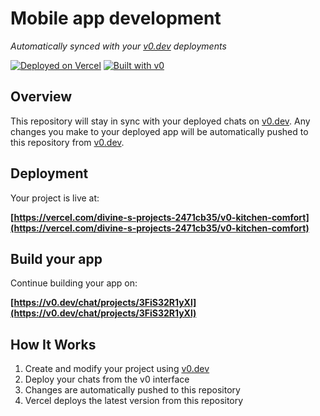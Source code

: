 # Mobile app development

*Automatically synced with your [v0.dev](https://v0.dev) deployments*

[![Deployed on Vercel](https://img.shields.io/badge/Deployed%20on-Vercel-black?style=for-the-badge&logo=vercel)](https://vercel.com/divine-s-projects-2471cb35/v0-kitchen-comfort)
[![Built with v0](https://img.shields.io/badge/Built%20with-v0.dev-black?style=for-the-badge)](https://v0.dev/chat/projects/3FiS32R1yXl)

## Overview

This repository will stay in sync with your deployed chats on [v0.dev](https://v0.dev).
Any changes you make to your deployed app will be automatically pushed to this repository from [v0.dev](https://v0.dev).

## Deployment

Your project is live at:

**[https://vercel.com/divine-s-projects-2471cb35/v0-kitchen-comfort](https://vercel.com/divine-s-projects-2471cb35/v0-kitchen-comfort)**

## Build your app

Continue building your app on:

**[https://v0.dev/chat/projects/3FiS32R1yXl](https://v0.dev/chat/projects/3FiS32R1yXl)**

## How It Works

1. Create and modify your project using [v0.dev](https://v0.dev)
2. Deploy your chats from the v0 interface
3. Changes are automatically pushed to this repository
4. Vercel deploys the latest version from this repository